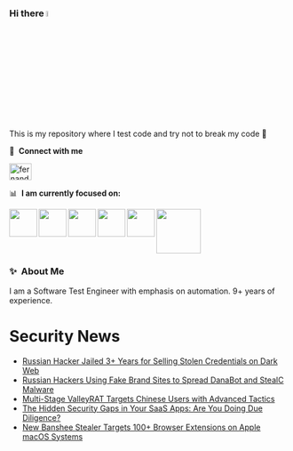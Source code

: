 ### Hi there <a href="https://www.gautamkrishnar.com/"><img src="https://media.giphy.com/media/hvRJCLFzcasrR4ia7z/giphy.gif" width="5%"></a>
This is my repository where I test code and try not to break my code :rofl:

🔗 &nbsp;**Connect with me**
<p align="left">
<a href="https://linkedin.com/in/fernandorlcruz" target="blank"><img align="center" src="https://raw.githubusercontent.com/rahuldkjain/github-profile-readme-generator/master/src/images/icons/Social/linked-in-alt.svg" alt="fernando cruz" height="30" width="40" /></a>
  
📊 &nbsp;**I am currently focused on:**

<img align="left" width='50' height='50' src="https://cdn.jsdelivr.net/gh/devicons/devicon/icons/python/python-original-wordmark.svg" />
<img align="left" width='50' height='50' src="https://cdn.jsdelivr.net/gh/devicons/devicon/icons/csharp/csharp-original.svg" />
<img align="left" width='50' height='50' src="https://cdn.jsdelivr.net/gh/devicons/devicon/icons/jenkins/jenkins-original.svg" />
<img align="left" width='50' height='50' src="https://specflow.org/wp-content/uploads/2021/05/SpecFlow-Icon.png" />
<img align="left" width='50' height='50' src="https://www.svgrepo.com/show/306098/githubactions.svg" />
<img width='80' height='80' src="https://cdn2.vectorstock.com/i/1000x1000/64/81/security-testing-concept-icon-safety-audit-key-vector-29166481.jpg" />
          
          
  
### ✨&nbsp; About Me

I am a Software Test Engineer with emphasis on automation. 9+ years of experience.

# Security News
<!-- BLOG-POST-LIST:START -->
- [Russian Hacker Jailed 3+ Years for Selling Stolen Credentials on Dark Web](https://thehackernews.com/2024/08/russian-hacker-jailed-3-years-for.html)
- [Russian Hackers Using Fake Brand Sites to Spread DanaBot and StealC Malware](https://thehackernews.com/2024/08/russian-hackers-using-fake-brand-sites.html)
- [Multi-Stage ValleyRAT Targets Chinese Users with Advanced Tactics](https://thehackernews.com/2024/08/multi-stage-valleyrat-targets-chinese.html)
- [The Hidden Security Gaps in Your SaaS Apps: Are You Doing Due Diligence?](https://thehackernews.com/2024/08/the-hidden-security-gaps-in-your-saas.html)
- [New Banshee Stealer Targets 100+ Browser Extensions on Apple macOS Systems](https://thehackernews.com/2024/08/new-banshee-stealer-targets-100-browser.html)
<!-- BLOG-POST-LIST:END -->

